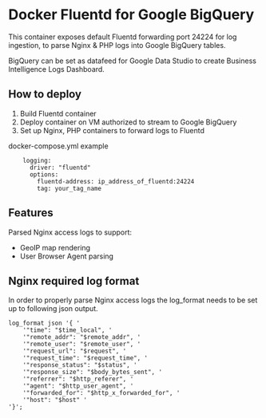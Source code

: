 # Docker Fluentd for Google BigQuery
This container exposes default Fluentd forwarding port 24224 for log ingestion, to parse Nginx & PHP logs into Google BigQuery tables.

BigQuery can be set as datafeed for Google Data Studio to create Business Intelligence Logs Dashboard.

## How to deploy
1. Build Fluentd container
2. Deploy container on VM authorized to stream to Google BigQuery
3. Set up Nginx, PHP containers to forward logs to Fluentd

docker-compose.yml example
```
    logging:
      driver: "fluentd"
      options:
        fluentd-address: ip_address_of_fluentd:24224
        tag: your_tag_name
```

## Features
Parsed Nginx access logs to support:
- GeoIP map rendering
- User Browser Agent parsing

## Nginx required log format
In order to properly parse Nginx access logs the log_format needs to be set up to following json output.

```
log_format json '{ '
    '"time": "$time_local", '
    '"remote_addr": "$remote_addr", '
    '"remote_user": "$remote_user", '
    '"request_url": "$request", '
    '"request_time": "$request_time", '
    '"response_status": "$status", '
    '"response_size": "$body_bytes_sent", '
    '"referrer": "$http_referer", '
    '"agent": "$http_user_agent", '
    '"forwarded_for": "$http_x_forwarded_for", '
    '"host": "$host" '
'}';
```
